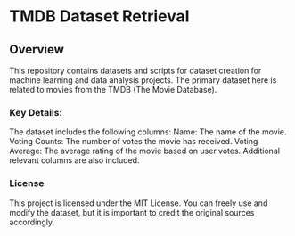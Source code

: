 # TMDB Dataset Retrieval

## Overview
This repository contains datasets and scripts for dataset creation for machine learning and data analysis projects. The primary dataset here is related to movies from the TMDB (The Movie Database).

### Key Details:
The dataset includes the following columns:
Name: The name of the movie.
Voting Counts: The number of votes the movie has received.
Voting Average: The average rating of the movie based on user votes.
Additional relevant columns are also included.

### License
This project is licensed under the MIT License. You can freely use and modify the dataset, but it is important to credit the original sources accordingly.
